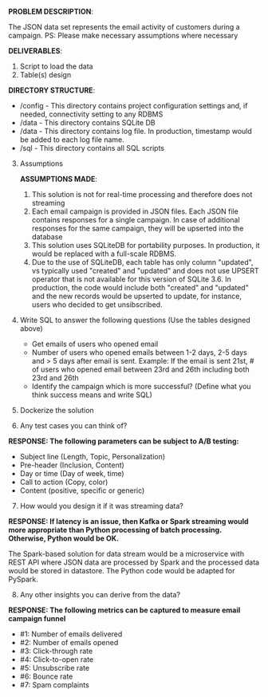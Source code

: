 <b>PROBLEM DESCRIPTION</b>:

The JSON data set represents the email activity of customers during a campaign.
PS: Please make necessary assumptions where necessary 

<b>DELIVERABLES</b>:
1) Script to load the data
2) Table(s) design 

<b>DIRECTORY STRUCTURE</b>:

- /config - This directory contains project configuration settings and, if needed, connectivity setting to any RDBMS
- /data - This directory contains SQLite DB
- /data - This directory contains log file. In production, timestamp would be added to each log file name.
- /sql - This directory contains all SQL scripts


3) Assumptions

    <b>ASSUMPTIONS MADE</b>:
    1) This solution is not for real-time processing and therefore does not streaming
    2) Each email campaign is provided in JSON files. Each JSON file contains responses for a single campaign. 
    In case of additional responses for the same campaign, they will be upserted into the database
    3) This solution uses SQLiteDB for portability purposes. In production, it would be replaced with a full-scale RDBMS.
    4) Due to the use of SQLiteDB, each table has only column "updated", vs typically used "created" and "updated" and does not use UPSERT operator that is not available for this version of SQLite 3.6. In production, the code would include both "created" and "updated" and the new records would be upserted to update, for instance, users who decided to get unsibscribed.

4) Write SQL to answer the following questions (Use the tables designed above) 
   - Get emails of users who opened email
   - Number of users who opened emails between 1-2 days, 2-5 days and > 5 days after email is sent. Example: If the email is sent 21st, # of users who opened email between 23rd and 26th including both 23rd and 26th
   - Identify the campaign which is more successful? (Define what you think success means and write SQL) 
5) Dockerize the solution
6) Any test cases you can think of?

<b>RESPONSE: The following parameters can be subject to A/B testing:</b>

-	Subject line (Length, Topic, Personalization)
-	Pre-header (Inclusion, Content)
-	Day or time (Day of week, time)
-	Call to action (Copy, color)
-	Content (positive, specific or generic)


7) How would you design it if it was streaming data?

<b>RESPONSE: If latency is an issue, then Kafka or Spark streaming would more appropriate than Python processing of batch processing. Otherwise, Python would be OK.</b>

The Spark-based solution for data stream would be a microservice with REST API where JSON data are processed by Spark and the processed data would be stored in datastore.
The Python code would be adapted for PySpark.

8) Any other insights you can derive from the data? 

<b>RESPONSE: The following metrics can be captured to measure email campaign funnel</b>
- #1: Number of emails delivered
- #2: Number of emails opened
- #3: Click-through rate
- #4: Click-to-open rate
- #5: Unsubscribe rate
- #6: Bounce rate
- #7: Spam complaints 





